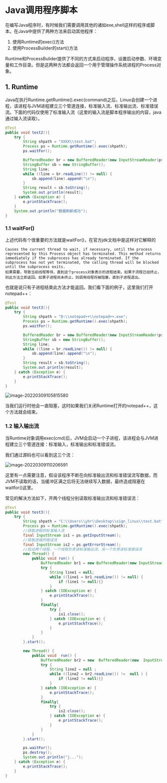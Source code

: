 # Java调用程序脚本

在编写Java程序时，有时候我们需要调用其他的诸如exe,shell这样的程序或脚本。在Java中提供了两种方法来启动其他程序：

1. 使用Runtime的exec()方法
2. 使用ProcessBuilder的start()方法

 Runtime和ProcessBulider提供了不同的方式来启动程序，设置启动参数、环境变量和工作目录。但是这两种方法都会返回一个用于管理操作系统进程的Process对象。

## 1. Runtime

Java在执行Runtime.getRuntime().exec(command)之后，Linux会创建一个进程，该进程与JVM进程建立三个管道连接，标准输入流、标准输出流、标准错误流。下面的代码仅使用了标准输入流（这里的输入流是脚本程序输出的内容，java通过输入流读取）。

```java
@Test
public void test2(){
    try {
        String shpath = "XXXX\\test.bat";
        Process ps = Runtime.getRuntime().exec(shpath);
        ps.waitFor();

        BufferedReader br = new BufferedReader(new InputStreamReader(ps.getInputStream()));
        StringBuffer sb = new StringBuffer();
        String line;
        while ((line = br.readLine()) != null) {
            sb.append(line).append("\n");
        }
        String result = sb.toString();
        System.out.println(result);
    } catch (Exception e) {
        e.printStackTrace();
    }
    System.out.println("数据刷新成功");
}
```

### 1.1 waitFor()

上述代码有个很重要的方法就是waitFor()，在官方jdk文档中是这样对它解释的

~~~
Causes the current thread to wait, if necessary, until the process represented by this Process object has terminated. This method returns immediately if the subprocess has already terminated. If the subprocess has not yet terminated, the calling thread will be blocked until the subprocess exits.
如果需要，导致当前线程等待，直到这个process对象表示的进程结束。如果子流程已经终止，则此方法立即返回。如果子进程尚未终止，则调用线程将被阻塞，直到子进程退出。
~~~

也就是说只有子进程结束此方法才能返回。我们看下面的例子，这里我们打开notepad++：

```java
@Test
public void test3(){
    try {
        String shpath = "D:\\notepad++\\notepad++.exe";
        Process ps = Runtime.getRuntime().exec(shpath);
        ps.waitFor();

        BufferedReader br = new BufferedReader(new InputStreamReader(ps.getInputStream()));
        StringBuffer sb = new StringBuffer();
        String line;
        while ((line = br.readLine()) != null) {
            sb.append(line).append("\n");
        }
        String result = sb.toString();
        System.out.println(result);
    } catch (Exception e) {
        e.printStackTrace();
    }
}
```

![image-20220309105815580](https://mypic-12138.oss-cn-beijing.aliyuncs.com/blog/picgo/image-20220309105815580.png)

当我们运行时他会一直阻塞，这时如果我们关闭Runtime打开的notepad++，这个方法就会结束。

### 1.2 输入输出流

当Runtime对象调用exec(cmd)后，JVM会启动一个子进程，该进程会与JVM进程建立三个管道连接：标准输入，标准输出和标准错误流。

我们通过源码也可以看到这三个流：

![image-20220309110206591](https://mypic-12138.oss-cn-beijing.aliyuncs.com/blog/picgo/image-20220309110206591.png)

这里有一点需要注意，假设该程序不断在向标准输出流和标准错误流写数据，而JVM不读取的话，当缓冲区满之后将无法继续写入数据，最终造成阻塞在waitfor()这里。

常见的解决方法如下，开两个线程分别读取标准输出流和标准错误流：

```java
@Test
public void test3(){
    try {
        String shpath = "C:\\Users\\yhr\\Desktop\\sign_linux\\test.bat";
        Process ps = Runtime.getRuntime().exec(shpath);
        //获取进程的标准输入流  
        final InputStream is1 = ps.getInputStream();
        //获取进城的错误流  
        final InputStream is2 = ps.getErrorStream();
        //启动两个线程，一个线程负责读标准输出流，另一个负责读标准错误流  
        new Thread() {
            public void run() {
                BufferedReader br1 = new BufferedReader(new InputStreamReader(is1));
                try {
                    String line1 = null;
                    while ((line1 = br1.readLine()) != null) {
                        if (line1 != null){}
                    }
                } catch (IOException e) {
                    e.printStackTrace();
                }
                finally{
                    try {
                        is1.close();
                    } catch (IOException e) {
                        e.printStackTrace();
                    }
                }
            }
        }.start();

        new Thread() {
            public void  run() {
                BufferedReader br2 = new  BufferedReader(new  InputStreamReader(is2));
                try {
                    String line2 = null ;
                    while ((line2 = br2.readLine()) !=  null ) {
                        if (line2 != null){}
                    }
                } catch (IOException e) {
                    e.printStackTrace();
                }
                finally{
                    try {
                        is2.close();
                    } catch (IOException e) {
                        e.printStackTrace();
                    }
                }
            }
        }.start();

        ps.waitFor();
        ps.destroy();
        System.out.println("j...");
    } catch (Exception e) {
        e.printStackTrace();
    }
}
```












